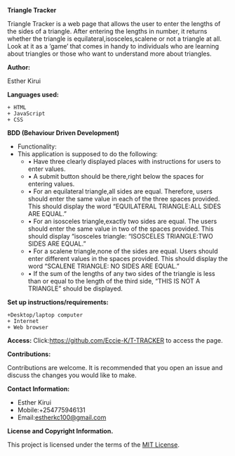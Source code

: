 **Triangle Tracker**


Triangle Tracker is a web page that allows the user to enter the lengths of the sides of a triangle. After entering the lengths in number, it returns whether the triangle is equilateral,isosceles,scalene or not a triangle at all. 
Look at it as a ‘game’ that comes in handy to individuals who are learning about triangles or those who want to understand more about triangles.

**Author:**

Esther Kirui

**Languages used:**

    + HTML
    + JavaScript
    + CSS


**BDD (Behaviour Driven Development)**

+ Functionality:
+ This application is supposed to do the following:
   + • Have three clearly displayed places with instructions for  users to enter values. 
   + • A submit button should be there,right below the spaces for entering values.
   + • For an equilateral triangle,all sides are equal. Therefore, users should enter the same value in each of the three spaces provided. This should display the word “EQUILATERAL TRIANGLE:ALL SIDES ARE EQUAL.”
  +  • For an isosceles triangle,exactly two sides are equal. The users should enter the same value in two of the spaces provided. This should display “isosceles triangle: “ISOSCELES TRIANGLE:TWO SIDES ARE EQUAL.”
  +  • For a scalene triangle,none of the sides are equal. Users should enter different values in the spaces provided. This should display the word “SCALENE TRIANGLE: NO SIDES ARE EQUAL.”
   + • If the sum of the lengths of any two sides of the triangle is less than or equal to the length of the third side, “THIS IS NOT A TRIANGLE” should be displayed.

**Set up instructions/requirements:**

    +Desktop/laptop computer
    + Internet
    + Web browser
     
**Access:**
Click:https://github.com/Eccie-K/T-TRACKER to access the page.


**Contributions:**

Contributions are welcome. It is recommended that you open an issue and discuss the changes you would like to make.


**Contact Information:**

+ Esther Kirui
+ Mobile:+254775946131
+ Email:estherkc100@gmail.com


**License and Copyright Information.**

This project is licensed under the terms of the <a href="https://choosealicense.com/licenses/mit/">MIT License</a>.



